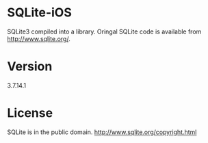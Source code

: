 SQLite-iOS
==========

SQLite3 compiled into a library. Oringal SQLite code is available from http://www.sqlite.org/. 

Version
==========
3.7.14.1

License
==========

SQLite is in the public domain. http://www.sqlite.org/copyright.html